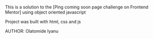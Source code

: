 This is a solution to the [Ping coming soon page challenge on Frontend Mentor] using object oriented javascript

Project was built with html, css and js

AUTHOR: Olatomide Iyanu